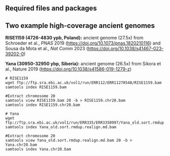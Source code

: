 ## Required files and packages

## Two example high-coverage ancient genomes

**RISE1159 (4726-4830 ypb, Poland):** ancient genome (27.5x) from Schroeder et al., *PNAS* 2019 (https://doi.org/10.1073/pnas.1820210116) and Sousa da Mota et al., *Nat Comm* 2023 (https://doi.org/10.1038/s41467-023-39202-0)

**Yana (30950-32950 ybp, Siberia):** ancient genome (26.5x) from Sikora et al., Nature 2019  (https://doi.org/10.1038/s41586-019-1279-z)
```
# RISE1159
wget ftp://ftp.sra.ebi.ac.uk/vol1/run/ERR112/ERR11270548/RISE1159.bam
samtools index RISE1159.bam

#Extract chromosome 20 
samtools view RISE1159.bam 20 -b > RISE1159.chr20.bam
samtools index RISE1159.chr20.bam

# Yana
wget ftp://ftp.sra.ebi.ac.uk/vol1/run/ERR335/ERR3350997/Yana_old.sort.rmdup.realign.md.bam
samtools index Yana_old.sort.rmdup.realign.md.bam

#Extract chromosome 20 
samtools view Yana_old.sort.rmdup.realign.md.bam 20 -b > Yana.chr20.bam
samtools index Yana.chr20.bam

```
